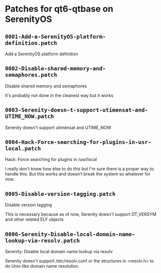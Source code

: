 # Patches for qt6-qtbase on SerenityOS

## `0001-Add-a-SerenityOS-platform-definition.patch`

Add a SerenityOS platform definition


## `0002-Disable-shared-memory-and-semaphores.patch`

Disable shared memory and semaphores

It's probably not done in the cleanest way but it works

## `0003-Serenity-doesn-t-support-utimensat-and-UTIME_NOW.patch`

Serenity doesn't support utimensat and UTIME_NOW


## `0004-Hack-Force-searching-for-plugins-in-usr-local.patch`

Hack: Force searching for plugins in /usr/local

I really don't know how else to do this but I'm sure there is a proper
way to handle this. But this works and doesn't break the system so
whatever for now.

## `0005-Disable-version-tagging.patch`

Disable version tagging

This is necessary because as of now, Serenity doesn't support DT_VERSYM
and other related ELF objects

## `0006-Serenity-Disable-local-domain-name-lookup-via-resolv.patch`

Serenity: Disable local domain name lookup via resolv

Serenity doesn't support /etc/resolv.conf or the structures in
<resolv.h> to do Unix-like domain name resolution.

